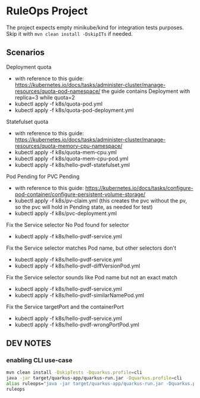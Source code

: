 # RuleOps Project

The project expects empty minikube/kind for integration tests purposes.
Skip it with `mvn clean install -DskipITs` if needed.

## Scenarios

Deployment quota
- with reference to this guide: https://kubernetes.io/docs/tasks/administer-cluster/manage-resources/quota-pod-namespace/
  the guide contains Deployment with replica=3 while quota=2
- kubectl apply -f k8s/quota-pod.yml
- kubectl apply -f k8s/quota-pod-deployment.yml

Statefulset quota
- with reference to this guide:  https://kubernetes.io/docs/tasks/administer-cluster/manage-resources/quota-memory-cpu-namespace/
- kubectl apply -f k8s/quota-mem-cpu.yml
- kubectl apply -f k8s/quota-mem-cpu-pod.yml
- kubectl apply -f k8s/hello-pvdf-statefulset.yml

Pod Pending for PVC Pending
- with reference to this guide: https://kubernetes.io/docs/tasks/configure-pod-container/configure-persistent-volume-storage/
- kubectl apply -f k8s/pv-claim.yml (this creates the pvc without the pv, so the pvc will hold in Pending state, as needed for test)
- kubectl apply -f k8s/pvc-deployment.yml

Fix the Service selector No Pod found for selector
- kubectl apply -f k8s/hello-pvdf-service.yml

Fix the Service selector matches Pod name, but other selectors don't
- kubectl apply -f k8s/hello-pvdf-service.yml
- kubectl apply -f k8s/hello-pvdf-diffVersionPod.yml

Fix the Service selector sounds like Pod name but not an exact match
- kubectl apply -f k8s/hello-pvdf-service.yml
- kubectl apply -f k8s/hello-pvdf-similarNamePod.yml

Fix the Service targetPort and the containerPort
- kubectl apply -f k8s/hello-pvdf-service.yml
- kubectl apply -f k8s/hello-pvdf-wrongPortPod.yml 

## DEV NOTES

### enabling CLI use-case

```sh
mvn clean install -DskipTests -Dquarkus.profile=cli
java -jar target/quarkus-app/quarkus-run.jar -Dquarkus.profile=cli
alias ruleops="java -jar target/quarkus-app/quarkus-run.jar -Dquarkus.profile=cli"
ruleops
```

<!--

This project uses Quarkus, the Supersonic Subatomic Java Framework.

If you want to learn more about Quarkus, please visit its website: https://quarkus.io/ .

## Running the application in dev mode

You can run your application in dev mode that enables live coding using:
```shell script
./mvnw compile quarkus:dev
```

> **_NOTE:_**  Quarkus now ships with a Dev UI, which is available in dev mode only at http://localhost:8080/q/dev/.

## Packaging and running the application

The application can be packaged using:
```shell script
./mvnw package
```
It produces the `quarkus-run.jar` file in the `target/quarkus-app/` directory.
Be aware that it’s not an _über-jar_ as the dependencies are copied into the `target/quarkus-app/lib/` directory.

The application is now runnable using `java -jar target/quarkus-app/quarkus-run.jar`.

If you want to build an _über-jar_, execute the following command:
```shell script
./mvnw package -Dquarkus.package.type=uber-jar
```

The application, packaged as an _über-jar_, is now runnable using `java -jar target/*-runner.jar`.

## Creating a native executable

You can create a native executable using: 
```shell script
./mvnw package -Pnative
```

Or, if you don't have GraalVM installed, you can run the native executable build in a container using: 
```shell script
./mvnw package -Pnative -Dquarkus.native.container-build=true
```

You can then execute your native executable with: `./target/demo20220701ruleops-1.0.0-SNAPSHOT-runner`

If you want to learn more about building native executables, please consult https://quarkus.io/guides/maven-tooling.

## Related Guides

- SmallRye OpenAPI ([guide](https://quarkus.io/guides/openapi-swaggerui)): Document your REST APIs with OpenAPI - comes with Swagger UI
- Kubernetes Client ([guide](https://quarkus.io/guides/kubernetes-client)): Interact with Kubernetes and develop Kubernetes Operators

## Provided Code

### RESTEasy JAX-RS

Easily start your RESTful Web Services

[Related guide section...](https://quarkus.io/guides/getting-started#the-jax-rs-resources)

-->
